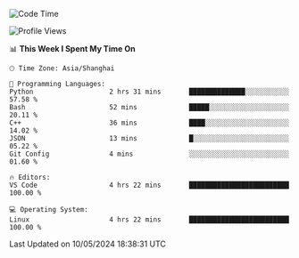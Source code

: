 <!--START_SECTION:waka-->
![Code Time](http://img.shields.io/badge/Code%20Time-452%20hrs%2012%20mins-blue)

![Profile Views](http://img.shields.io/badge/Profile%20Views-0-blue)

📊 **This Week I Spent My Time On** 

```text
🕑︎ Time Zone: Asia/Shanghai

💬 Programming Languages: 
Python                   2 hrs 31 mins       ██████████████░░░░░░░░░░░   57.58 % 
Bash                     52 mins             █████░░░░░░░░░░░░░░░░░░░░   20.11 % 
C++                      36 mins             ████░░░░░░░░░░░░░░░░░░░░░   14.02 % 
JSON                     13 mins             █░░░░░░░░░░░░░░░░░░░░░░░░   05.22 % 
Git Config               4 mins              ░░░░░░░░░░░░░░░░░░░░░░░░░   01.60 % 

🔥 Editors: 
VS Code                  4 hrs 22 mins       █████████████████████████   100.00 % 

💻 Operating System: 
Linux                    4 hrs 22 mins       █████████████████████████   100.00 % 
```


 Last Updated on 10/05/2024 18:38:31 UTC
<!--END_SECTION:waka-->
